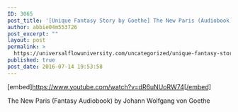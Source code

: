 ```yaml
---
ID: 3065
post_title: '[Unique Fantasy Story by Goethe] The New Paris (Audiobook)'
author: abbie04m553726
post_excerpt: ""
layout: post
permalink: >
  https://universalflowuniversity.com/uncategorized/unique-fantasy-story-by-goethe-the-new-paris-audiobook/
published: true
post_date: 2016-07-14 19:53:58
---
```

[embed]https://www.youtube.com/watch?v=dR6uNUoRW74[/embed]<br>
<p>The New Paris (Fantasy Audiobook) by Johann Wolfgang von Goethe</p>
